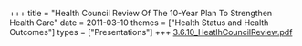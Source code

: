 +++
title = "Health Council Review Of The 10-Year Plan To Strengthen Health Care"
date = 2011-03-10
themes = ["Health Status and Health Outcomes"]
types = ["Presentations"]
+++
[3.6.10_HeatlhCouncilReview.pdf](/files/3.6.10_HeatlhCouncilReview.pdf)
